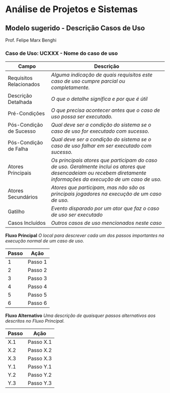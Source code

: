 # **Análise de Projetos e Sistemas**
## Modelo sugerido - Descrição Casos de Uso
Prof. Felipe Marx Benghi 
 
### Caso de Uso: UCXXX - Nome do caso de uso

|Campo|Descrição|
|---|---|
| Requisitos Relacionados | _Alguma indicação de quais requisitos este caso de uso cumpre parcial ou completamente._ |
| Descrição Detalhada     | _O que o detalhe significa e por que é útil_ |
| Pré-Condições           | _O que precisa acontecer antes que o caso de uso possa ser executado._ |
| Pós-Condição de Sucesso | _Qual deve ser a condição do sistema se o caso de uso for executado com sucesso._ |
| Pós-Condição de Falha   | _Qual deve ser a condição do sistema se o caso de uso falhar em ser executado com sucesso._ |
| Atores Principais       | _Os principais atores que participam do caso de uso. Geralmente inclui os atores que desencadeiam ou recebem diretamente informações da execução de um caso de uso._ |
| Atores Secundários      | _Atores que participam, mas não são os principais jogadores na execução de um caso de uso._ |
| Gatilho                 | _Evento disparado por um ator que faz o caso de uso ser executado_ |
| Casos Incluídos         | _Outros casos de uso mencionados neste caso_ |

**Fluxo Principal**
_O local para descrever cada um dos passos importantes na execução normal de um caso de uso._

| Passo | Ação |
|---|---|
| 1 | Passo 1 |
| 2 | Passo 2 |
| 3 | Passo 3 |
| 4 | Passo 4 |
| 5 | Passo 5 |
| 6 | Passo 6 |

**Fluxo Alternativo**
_Uma descrição de quaisquer passos alternativos aos descritos no Fluxo Principal._

| Passo | Ação |
|---|---|
| X.1 | Passo X.1 |
| X.2 | Passo X.2 |
| X.3 | Passo X.3 |
| Y.1 | Passo Y.1 |
| Y.2 | Passo Y.2 |
| Y.3 | Passo Y.3 |